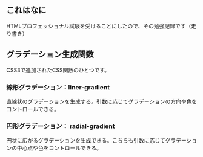 ## これはなに
HTMLプロフェッショナル試験を受けることにしたので、その勉強記録です（走り書き）

## グラデーション生成関数
CSS3で追加されたCSS関数のひとつです。
### 線形グラデーション：liner-gradient
直線状のグラデーションを生成する。引数に応じてグラデーションの方向や色をコントロールできる。
### 円形グラデーション： radial-gradient
円状に広がるグラデーションを生成できる。こちらも引数に応じてグラデーションの中心点や色をコントロールできる。



